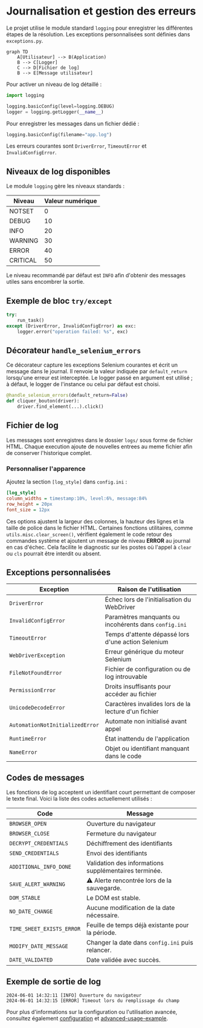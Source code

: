 # Journalisation et gestion des erreurs

Le projet utilise le module standard `logging` pour enregistrer les différentes
étapes de la résolution. Les exceptions personnalisées sont définies dans
`exceptions.py`.

```mermaid
graph TD
    A[Utilisateur] --> B(Application)
    B --> C[Logger]
    C --> D[Fichier de log]
    B --> E[Message utilisateur]
```

Pour activer un niveau de log détaillé :

```python
import logging

logging.basicConfig(level=logging.DEBUG)
logger = logging.getLogger(__name__)
```

Pour enregistrer les messages dans un fichier dédié :

```python
logging.basicConfig(filename="app.log")
```

Les erreurs courantes sont `DriverError`, `TimeoutError` et `InvalidConfigError`.

## Niveaux de log disponibles

Le module `logging` gère les niveaux standards :

| Niveau    | Valeur numérique |
| --------- | ---------------- |
| NOTSET    | 0                |
| DEBUG     | 10               |
| INFO      | 20               |
| WARNING   | 30               |
| ERROR     | 40               |
| CRITICAL  | 50               |

Le niveau recommandé par défaut est `INFO` afin d'obtenir des messages utiles
sans encombrer la sortie.

## Exemple de bloc `try/except`

```python
try:
    run_task()
except (DriverError, InvalidConfigError) as exc:
    logger.error("operation failed: %s", exc)
```

## Décorateur `handle_selenium_errors`

Ce décorateur capture les exceptions Selenium courantes et écrit un message
dans le journal. Il renvoie la valeur indiquée par `default_return` lorsqu'une
erreur est interceptée. Le logger passé en argument est utilisé ; à défaut, le
logger de l'instance ou celui par défaut est choisi.

```python
@handle_selenium_errors(default_return=False)
def cliquer_bouton(driver):
    driver.find_element(...).click()
```

## Fichier de log
Les messages sont enregistres dans le dossier `logs/` sous forme de fichier HTML. Chaque execution ajoute de nouvelles entrees au meme fichier afin de conserver l'historique complet.

### Personnaliser l'apparence
Ajoutez la section `[log_style]` dans `config.ini` :

```ini
[log_style]
column_widths = timestamp:10%, level:6%, message:84%
row_height = 20px
font_size = 12px
```

Ces options ajustent la largeur des colonnes, la hauteur des lignes et la taille de police dans le fichier HTML.
Certaines fonctions utilitaires, comme `utils.misc.clear_screen()`,
vérifient également le code retour des commandes système et ajoutent
un message de niveau **ERROR** au journal en cas d'échec. Cela facilite
le diagnostic sur les postes où l'appel à `clear` ou `cls` pourrait être
interdit ou absent.
## Exceptions personnalisées
| Exception | Raison de l'utilisation |
| ------------------ | ---------------------------------------------------- |
| `DriverError` | Échec lors de l'initialisation du WebDriver |
| `InvalidConfigError` | Paramètres manquants ou incohérents dans `config.ini` |
| `TimeoutError` | Temps d'attente dépassé lors d'une action Selenium |
| `WebDriverException` | Erreur générique du moteur Selenium |
| `FileNotFoundError` | Fichier de configuration ou de log introuvable |
| `PermissionError` | Droits insuffisants pour accéder au fichier |
| `UnicodeDecodeError` | Caractères invalides lors de la lecture d'un fichier |
| `AutomationNotInitializedError` | Automate non initialisé avant appel |
| `RuntimeError` | État inattendu de l'application |
| `NameError` | Objet ou identifiant manquant dans le code |

## Codes de messages

Les fonctions de log acceptent un identifiant court permettant de composer le
texte final. Voici la liste des codes actuellement utilisés :

| Code | Message |
| ---- | ------- |
| `BROWSER_OPEN` | Ouverture du navigateur |
| `BROWSER_CLOSE` | Fermeture du navigateur |
| `DECRYPT_CREDENTIALS` | Déchiffrement des identifiants |
| `SEND_CREDENTIALS` | Envoi des identifiants |
| `ADDITIONAL_INFO_DONE` | Validation des informations supplémentaires terminée. |
| `SAVE_ALERT_WARNING` | ⚠️ Alerte rencontrée lors de la sauvegarde. |
| `DOM_STABLE` | Le DOM est stable. |
| `NO_DATE_CHANGE` | Aucune modification de la date nécessaire. |
| `TIME_SHEET_EXISTS_ERROR` | Feuille de temps déjà existante pour la période. |
| `MODIFY_DATE_MESSAGE` | Changer la date dans `config.ini` puis relancer. |
| `DATE_VALIDATED` | Date validée avec succès. |

## Exemple de sortie de log

```
2024-06-01 14:32:11 [INFO] Ouverture du navigateur
2024-06-01 14:32:15 [ERROR] Timeout lors du remplissage du champ
```

Pour plus d'informations sur la configuration ou l'utilisation avancée,
consultez également [configuration](configuration.md) et
[advanced-usage-example](advanced-usage-example.md).

